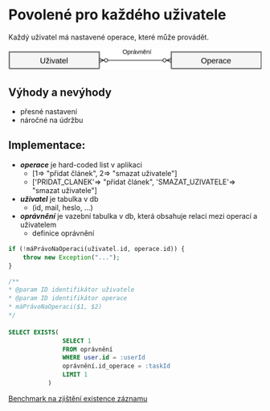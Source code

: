 # Povolené pro každého uživatele

Každý uživatel má nastavené operace, které může provádět.

![Alt text](./data/3.png)

## Výhody a nevýhody

- přesné nastavení
- náročné na údržbu

## Implementace:

- **_operace_** je hard-coded list v aplikaci
    - [1=> "přidat článek", 2=> "smazat uživatele"]
    - ['PRIDAT_CLANEK'=> "přidat článek",
      'SMAZAT_UZIVATELE'=> "smazat uživatele"]
- **_uživatel_** je tabulka v db
    - (id, mail, heslo, ...)
- **_oprávnění_** je vazební tabulka v db, která obsahuje relaci mezi operací a uživatelem
  - definice oprávnění

```php
if (!máPrávoNaOperaci(uživatel.id, operace.id)) {
    throw new Exception("...");
}
````

```sql
/**
* @param ID identifikátor uživatele
* @param ID identifikátor operace
* máPrávoNaOperaci($1, $2)
*/

SELECT EXISTS(
               SELECT 1
               FROM oprávnění
               WHERE user.id = :userId
               oprávnění.id_operace = :taskId
               LIMIT 1
           )
````

[Benchmark na zjištění existence záznamu](https://stackoverflow.com/a/10688065/7065599)

